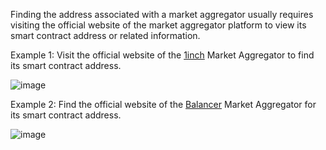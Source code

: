 Finding the address associated with a market aggregator usually requires visiting the official website of the market aggregator platform to view its smart contract address or related information.

Example 1: Visit the official website of the [1inch](https://1inch.io/) Market Aggregator to find its smart contract address.

![image](https://docs.codatta.io/~gitbook/image?url=https%3A%2F%2F1881594289-files.gitbook.io%2F%7E%2Ffiles%2Fv0%2Fb%2Fgitbook-x-prod.appspot.com%2Fo%2Fspaces%252F1R7hte14lgxgSWN8B4ik%252Fuploads%252FNYyaruAL8gpcKerpMCDg%252Fimage.png%3Falt%3Dmedia%26token%3Da82c3bc0-21af-4d6c-a654-c0d87fdc3be1&width=768&dpr=2&quality=100&sign=53bda308&sv=1)


Example 2: Find the official website of the [Balancer](https://balancer.fi/) Market Aggregator for its smart contract address.

![image](https://docs.codatta.io/~gitbook/image?url=https%3A%2F%2F1881594289-files.gitbook.io%2F%7E%2Ffiles%2Fv0%2Fb%2Fgitbook-x-prod.appspot.com%2Fo%2Fspaces%252F1R7hte14lgxgSWN8B4ik%252Fuploads%252F9KFcb2QYgG6lNePuoive%252Fimage.png%3Falt%3Dmedia%26token%3D3cd17327-29d8-4c74-aa64-102db2c73780&width=768&dpr=2&quality=100&sign=128349a9&sv=1)

